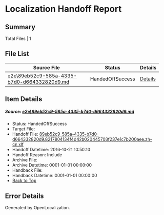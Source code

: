 # <a name='report-top'></a> Localization Handoff Report

## Summary
 Total Files | 1

## File List
 Source File | Status | Details 
 ----------- | ------ | ------- 
 [e2e\89eb52c9-585a-4335-b7d0-d664332820d9.md](https://github.com/OpenLocalizationTestOrg/ol-test0/blob/c67b7445559a714a2f6d5f7de1ba604127b28acf/e2e/89eb52c9-585a-4335-b7d0-d664332820d9.md) | HandedOffSuccess | [Details](#0f923eb6760975176b63367794542a62b074e7a81)

## Item Details
##### <a name='0f923eb6760975176b63367794542a62b074e7a81'></a> Source: [e2e\89eb52c9-585a-4335-b7d0-d664332820d9.md](https://github.com/OpenLocalizationTestOrg/ol-test0/blob/c67b7445559a714a2f6d5f7de1ba604127b28acf/e2e/89eb52c9-585a-4335-b7d0-d664332820d9.md)
* Status: HandedOffSuccess
* Target File: 
* Handoff File: [89eb52c9-585a-4335-b7d0-d664332820d9.8217804134f4d42b020445703f237e1c7b200aee.zh-cn.xlf](https://github.com/OpenLocalizationTestOrg/ol-test0-handoff/blob/b327f5765364c506072cf7233e9a8e1ad79f6af6/ol-handoff/OpenLocalizationTestOrg/ol-test0-zhcn/shujia/ht/89eb52c9-585a-4335-b7d0-d664332820d9.8217804134f4d42b020445703f237e1c7b200aee.zh-cn.xlf)
* Handoff Datetime: 2016-10-21 10:50:10
* Handoff Reason: Include
* Archive File: 
* Archive Datetime: 0001-01-01 00:00:00
* Handback File: 
* Handback Datetime: 0001-01-01 00:00:00
* [Back to Top](#report-top)


## Error Details

Generated by OpenLocalization.
